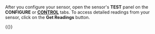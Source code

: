 After you configure your sensor, open the sensor's **TEST** panel on the **CONFIGURE** or [**CONTROL**](/manage/troubleshoot/teleoperate/default-interface/#web-ui) tabs.
To access detailed readings from your sensor, click on the **Get Readings** button.

{{<imgproc src="/components/sensor/sensor-control-tab.png" declaredimensions=true alt="The sensor component in the test panel" resize="800x" style="width:500px" class="imgzoom">}}
